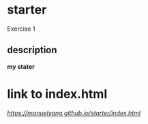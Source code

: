 # starter
Exercise 1
## description 
 **my stater**
# link to index.html 
 _https://manuelyang.github.io/starter/index.html_